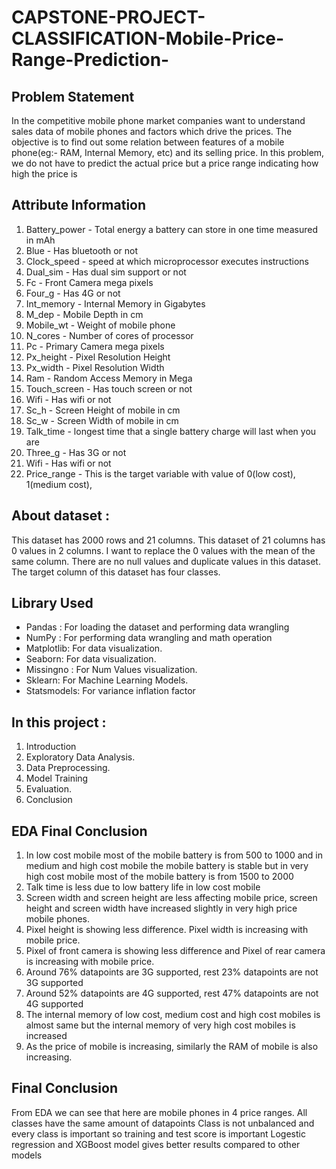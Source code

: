 # CAPSTONE-PROJECT-CLASSIFICATION-Mobile-Price-Range-Prediction-

## Problem Statement
In the competitive mobile phone market companies want to understand sales data of mobile phones and factors which drive the prices. The objective is to find out some relation between features of a mobile phone(eg:- RAM, Internal Memory, etc) and its selling price. In this problem, we do not have to predict the actual price but a price range indicating how high the price is

## Attribute Information
 1) Battery_power - Total energy a battery can store in one time measured in mAh
2) Blue - Has bluetooth or not
3) Clock_speed - speed at which microprocessor executes instructions
4) Dual_sim - Has dual sim support or not
5) Fc - Front Camera mega pixels
6) Four_g - Has 4G or not
7) Int_memory - Internal Memory in Gigabytes
8) M_dep - Mobile Depth in cm
9) Mobile_wt - Weight of mobile phone
10) N_cores - Number of cores of processor
11) Pc - Primary Camera mega pixels
12) Px_height - Pixel Resolution Height
13) Px_width - Pixel Resolution Width
14) Ram - Random Access Memory in Mega
15) Touch_screen - Has touch screen or not
16) Wifi - Has wifi or not
17) Sc_h - Screen Height of mobile in cm
18) Sc_w - Screen Width of mobile in cm
19) Talk_time - longest time that a single battery charge will last when you are
20) Three_g - Has 3G or not
21) Wifi - Has wifi or not
22) Price_range - This is the target variable with value of 0(low cost), 1(medium cost),

## About dataset :
This dataset has 2000 rows and 21 columns. This dataset of 21 columns has 0 values ​​in 2 columns. I want to replace the 0 values ​​with the mean of the same column. There are no null values ​​and duplicate values ​​in this dataset. The target column of this dataset has four classes.

## Library Used
- Pandas : For loading the dataset and performing data wrangling
- NumPy : For performing data wrangling and math operation 
- Matplotlib: For data visualization.
- Seaborn: For data visualization.
- Missingno : For Num Values visualization. 
- Sklearn: For Machine Learning Models.
- Statsmodels: For variance inflation factor
  
## In this project : 
1. Introduction
2. Exploratory Data Analysis.
3. Data Preprocessing.
4. Model Training
5. Evaluation.
6. Conclusion

## EDA Final Conclusion
1) In low cost mobile most of the mobile battery is from 500 to 1000 and in medium and high cost mobile the mobile battery is stable but in very high cost mobile most of the mobile battery is from 1500 to 2000
2) Talk time is less due to low battery life in low cost mobile
3) Screen width and screen height are less affecting mobile price, screen height and screen width have increased slightly in very high price mobile phones.
4) Pixel height is showing less difference. Pixel width is increasing with mobile price.
5) Pixel of front camera is showing less difference and Pixel of rear camera is increasing with mobile price.
7) Around 76% datapoints are 3G supported, rest 23% datapoints are not 3G supported
8) Around 52% datapoints are 4G supported, rest 47% datapoints are not 4G supported
9) The internal memory of low cost, medium cost and high cost mobiles is almost same but the internal memory of very high cost mobiles is increased
10) As the price of mobile is increasing, similarly the RAM of mobile is also increasing.

## Final Conclusion
From EDA we can see that here are mobile phones in 4 price ranges. All classes have the same amount of datapoints
Class is not unbalanced and every class is important so training and test score is important
Logestic regression and XGBoost model gives better results compared to other models
